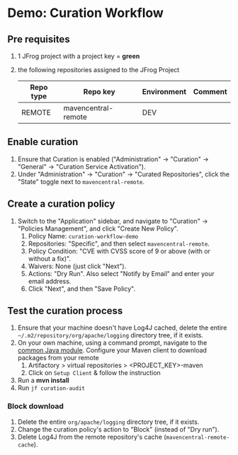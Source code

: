 # Demo: Curation Workflow

## Pre requisites

1. 1 JFrog project with a project key = **green**
2. the following repositories assigned to the JFrog Project

    Repo type | Repo key | Environment | Comment
    ---|---|--- |---
    REMOTE | mavencentral-remote | DEV |

## Enable curation

1. Ensure that Curation is enabled ("Administration" -> "Curation" -> "General" -> "Curation Service Activation").
2. Under "Administration" -> "Curation" -> "Curated Repositories", click the "State" toggle next to `mavencentral-remote`.

## Create a curation policy

1. Switch to the "Application" sidebar, and navigate to "Curation" -> "Policies Management", and click "Create New Policy".
   1. Policy Name: `curation-workflow-demo`
   2. Repositories: "Specific", and then select `mavencentral-remote`.
   3. Policy Condition: "CVE with CVSS score of 9 or above (with or without a fix)".
   4. Waivers: None (just click "Next").
   5. Actions: "Dry Run". Also select "Notify by Email" and enter your email address.
   6. Click "Next", and then "Save Policy".

## Test the curation process

1. Ensure that your machine doesn't have Log4J cached, delete the entire `~/.m2/repository/org/apache/logging` directory tree, if it exists.
2. On your own machine, using a command prompt, navigate to the [common Java module](../../common/java).       Configure your Maven client to download packages from your remote
    1. Artifactory > virtual repositories > <PROJECT_KEY>-maven
    2. Click on  `Setup Client` & follow the instruction
3. Run a **mvn install**
4. Run ```jf curation-audit```

### Block download

1. Delete the entire `org/apache/logging` directory tree, if it exists.
2. Change the curation policy's action to "Block" (instead of "Dry run").
3. Delete Log4J from the remote repository's cache (`mavencentral-remote-cache`).
